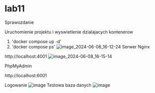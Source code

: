 # lab11
Sprawozdanie

Uruchomienie projektu i wyswietlenie dzialajacych kontenerow
1. 'docker compose up -d'
2. 'docker compose ps'
   ![image_2024-06-08_16-12-24](https://github.com/Maryia03/lab11/assets/164774065/73f239cb-bfda-4c05-ad84-bb21be55132f)
Serwer Nginx

http://localhost:4001
![image_2024-06-08_16-15-14](https://github.com/Maryia03/lab11/assets/164774065/141f3bd7-82a8-4598-bcba-c9d7f75dfce6)

PhpMyAdmin

http://localhost:6001

Logowanie
![image](https://github.com/Maryia03/lab11/assets/164774065/6463177d-39de-4c0a-8487-b79014b156a1)
Testowa baza danych
![image](https://github.com/Maryia03/lab11/assets/164774065/ee1f59be-8232-46bb-a00e-6739df325c59)





   
